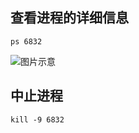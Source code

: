 ## 查看进程的详细信息
```shell
ps 6832
```
![图片示意](https://cdn.jsdelivr.net/gh/Zhangyuhannerv/picture-host-1@main/20210708232827.png)

## 中止进程
```shell
kill -9 6832
```